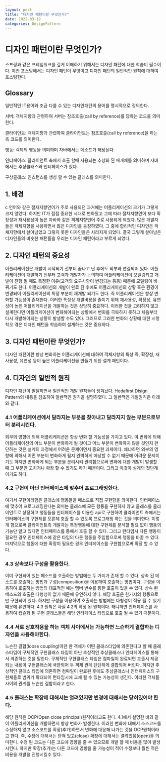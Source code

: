 ```yaml
---
layout: post
title: "디자인 패턴이란 무엇인가?"
date: 2022-03-12
categories: DesignPattern
---
```


# 디자인 패턴이란 무엇인가?

스프링과 같은 프레임워크를 깊게 이해하기 위해서는 디자인 패턴에 대한 학습이 필수이다. 이번 포스팅에서는 디자인 패턴이 무엇이고 디자인 패턴의 일반적인 원칙에 대하여 포스팅한다. 

## Glossary

일반적인 IT용어와 조금 다를 수 있는 디자인패턴의 용어를 명시적으로 정의한다.

서버: 객체지향과 관련하여 서버는 참조호출(call by reference)를 당하는 코드를 의미한다. 

클라이언트: 객체지향과 관련하여 클라이언트는 참조호출(call by reference)을 하는 측 코드를 의미한다.

행동: 객체의 행동을 의미하며 자바에서는 메소드가 해당된다.

인터페이스: 클라이언트 측에서 호출 할때 사용되는 추상화 된 매개체를 의미하며 자바에서는 추상클래스와 인터페이스가 있다.

구상클래스: 인스턴스를 생성 할 수 있는 클래스를 의미한다.

## 1. 배경

c 언어와 같은 절자지향언어가 주로 사용되던 과거에는 어플리케이션의 크기가 그렇게 크지 않았다. 하지만 IT가 점점 중요한 시대로 변화왔고 그에 따라 절차지향언어 보다 확장성과 재사용성이 높은 자바와 같은 객체지향언어 주로 사용되게 되었다. 많은 개발자들은 객체지향을 사용하면서 많은 디자인를 등장하였다. 그 중에 합리적인 디자인은 객체지향에서 살아남았고 그렇지 못한 디자인들은 사라지게 되었다. 결국 그렇게 살아남은 디자인들의 비슷한 패턴들을 우리는 디자인 패턴이라고 부르게 되었다. 

## 2. 디자인 패턴의 중요성

어플리케이션은 개발이 시작되기 전부터 끝나고 난 후에도 외부와 연결되어 있다. 어플리케이션이 개발하기 전부터 고객과 개발자가 논의하여 어플리케이션이 모델링되고 개발이 진행 될 때도 특정한 이유(고객의 요구사항이 변경되는 등등) 때문에 모델링이 바뀌기도 한다. 어플리케이션의 개발이 완료 된 후에도 어플리케이션의 상황 혹은 환경이 변경되어 어플리케이션의 특정 부분이 재개발 되기도 한다. 즉 어플리케이션은 항상 변화할 가능성이 존재한다. 이러한 특성상 개발비용을 줄이기 위해 재사용성, 확정성, 유연성이 높은 어플리케이션을 개발하는 것은 상당히 중요하다. 이러한 것을 고려하지 않고 설계한다면 어플리케이션이 변화해야되는 상황에서 변화를 극복하지 못하고 처음부터 다시 개발해야되는 상황이 발생할 수도 있다. 그러므로 그러한 변화의 상황에 대한 시행착오 겪은 디자인 패턴을 학습하여 설계하는 것은 중요하다. 

## 3. 디자인 패턴이란 무엇인가?

디자인 패턴이란 항상 변화하는 어플리케이션에 대하여 객체지향의 특성 즉, 확장성, 재사용성, 유연성 등이 높은 어플리케이션을 만들기 위한 설계 패턴이다. 

## 4. 디자인의 일반적 원칙

디자인 패턴이 발달하면서 일반적인 개발 원칙들이 생겨놨다. Hedafirst Disign Pattern의 내용을 참조하여 일반적인 원칙을 설명하였다. 그 일반적인 개발원칙은 아래와 같다.

### 4.1 어플리케이션에서 달라지는 부분을 찾아내고 달라지지 않는 부분으로부터 분리시킨다.

외부의 영향에 의해 어플리케이션은 항상 변화 할 가능성을 가지고 있다. 이 변화에 의해 어플리케이션의 어느 부분이 변화하게 될 것이고 어느 부분이 변화하지 않을 것인지 판단하는 것은 설계의 과정에서 어려운 문제이면서 중요한 과제이다. 왜냐하면 외부의 영향에 의해서 어떤 부분이 변화하게 될지 완벽하게 예상할 수 없기 때문에 어려운 문제이기도 하지만 변화하게 되는 부분을 분리시켜 관리함으로써 변화에 대한 개발이 발생할 때 그 부분만 고치거나 확장 할 수 있기도 하기 때문이다. 그리고 이것이 설계의 첫단계이기도 하다.

### 4.2 구현이 아닌 인터페이스에 맞추어 프로그래밍한다.

여기서 구현이라함은 클래스에 행동들을 메소드로 직접 구현함을 의미한다. 인터페이스에 맞추어 프로그래밍한다는 의미는 클래스에 모든 행동을 구현하지 않고 클래스를 클라이언트로 상정하고 행동들을 인터페이스를 이용한 api로 구현하여 클라이언트 측에서는 인터페이스의 구현체를 모른체 호출 할 수 있도록 프로그래밍 하는 것을 의미한다. 이렇게 함으로써 클라이언트측 개발자는 특정행동에 대한 구현체를 분석할 필요 없이 행동의 기능만 알고 있다면 인터페이스를 통해서 호출 할 수 있다. 그리고 런타임시 다른 행동이 필요한 경우 인터페이스에 같은 타입의 다른 행동을 주입함으로써 행동을 바꿀 수 있다. 마지막으로 행동에 대한 확장이 필요한 경우 인터페이스를 구현함으로써 확장 할 수 있다.

### 4.3 상속보다 구성을 활용한다.

이미 구현되어 있는 메소드를 호출하는 방법에는 두 가지가 존재 할 수 있다. 상속 된 메소드를 호출하는 방법과 구성(composition)을 이용하여 호출하는 방법이다. 구성을 이용하여 호출하는 방법의 대표적인 예는 멤버 변수를 통한 호출이 있을 수 있다. 상속 된 메소드의 호출은 다형성이 없기 때문에 유연하지 않다. 해당 호출은 한가지의 행동으로만 구현되어 있다. 하지만 구성을 이용하여 호출하는 방법에는 다형성이 적용 될 수 있기 때문에 유연하다. 4.3 원칙은 사실 4.2의 확장 된 원칙이다. 왜냐하면 인터페이스를 사용하여 캡슐화 된 구현 클래스들은 해당 인터페이스 타입으로 호출 될 수 있기 때문이다.

### 4.4 서로 상호작용을 하는 객체 사이에서는 가능하면 느슨하게 결합하는 디자인을 사용해야한다.

느슨한 결합(loose coupling)이란 한 객체가 어떤 클래스타입에 의존한다고 할 때 클래스타입이 구체적인 구현클래스 타입이 아닌 추상적인 추상클래스나 인터페이스를 통해서 의존하는 것을 말한다. 구체적인 구현클래스 타입은 컴파일이 완료되면 호출시 제공되는 내용이 구현클래스에 국한되어 두 객체 관계 단단하게 결합되어 버린다. 하지만 추상적인 클래스 타입에 의존하면 컴파일이 완료된 후에도 추상클래스나 인터페이스의 구현체들로 범위가 확대되어 런타임시에 교체 될 수 있는 가능성이 생긴다. 이러한 객체들 사이의 관계를 느슨한 결합이라고 한다.

### 4.5 클래스는 확장에 대해서는 열려있지만 변경에 대해서는 닫혀있어야 한다.

해당 원칙은 OCP(Open close principal)원칙이라고도 한다. 4.1에서 설명한 바와 같이 어플리케이션을 개발하면서 항상 변화가 발생한다. 이러한 변화에 대해서 소스코드를 수정하지 않고 소스코드를 확장(추가)하면서 변화에 대응해 나가는 것을 OCP원칙이라고 한다. 즉, 수정에 대해서는 닫혀 있고(close) 확장에 대해서는 열려있음(open)을 의미한다. 수정 된 코드는 다른 코드에 영향을 줄 수 있으므로 개발 할 때 비용을 많이 발생시킨다. 하지만 확장(추가)는 다른 코드에 영향을 줄 가능성이 적어 수정보다 훨씬 적은 비용을 개발을 진행시킬수 있다. 
